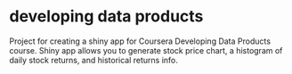 developing data products
======================
Project for creating a shiny app for Coursera Developing Data Products course.
Shiny app allows you to generate stock price chart, a histogram of daily stock returns, and historical returns info.
